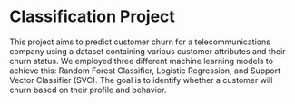 # Classification Project

This project aims to predict customer churn for a telecommunications company using a dataset containing various customer 
attributes and their churn status. We employed three different machine learning models to achieve this: Random Forest Classifier, 
Logistic Regression, and Support Vector Classifier (SVC). 
The goal is to identify whether a customer will churn based on their profile and behavior.
